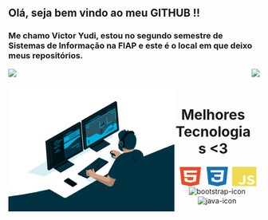 ## Olá, seja bem vindo ao meu GITHUB !!
<h3>Me chamo Victor Yudi, estou no segundo semestre de Sistemas de Informação na FIAP e este é o local em que deixo meus repositórios.</h3>

<div>
  <img  height="180em" src="https://github-readme-stats.vercel.app/api?username=VictorYudi28&show_icons=true&theme=react&include_all_commits=true&count_private=true"/>
  <img align="right" height="180em" src="https://github-readme-stats.vercel.app/api/top-langs/?username=VictorYudi28&layout=compact&langs_count=16&theme=react"/>
</div>

<div  align="center"> 
  <div style="display: inline_block"><br>
    <img align="left" height="250" alt="coding-time" src="code.gif">
    <h1 align="center">Melhores Tecnologias <3</h1>
    <img align="center" alt="html-icon" height="40" width="50" src="https://raw.githubusercontent.com/devicons/devicon/master/icons/html5/html5-plain.svg">
    <img align="center" alt="css-icon" height="40" width="50" src="https://raw.githubusercontent.com/devicons/devicon/master/icons/css3/css3-plain.svg">
    <img align="center" alt="js-icon" height="40" width="50" src="https://raw.githubusercontent.com/devicons/devicon/master/icons/javascript/javascript-plain.svg">
    <img align="center" alt="bootstrap-icon" height="40" width="50" src="https://raw.githubusercontent.com/jmnote/z-icons/master/svg/bootstrap.svg">
    <img align="center" alt="java-icon" height="40" width="50" src="https://cdn.jsdelivr.net/gh/devicons/devicon/icons/java/java-original.svg">
    
   </div>
